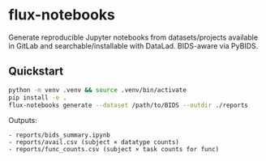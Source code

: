 # flux-notebooks

Generate reproducible Jupyter notebooks from datasets/projects available in GitLab and searchable/installable with DataLad. BIDS-aware via PyBIDS.

## Quickstart

```bash
python -m venv .venv && source .venv/bin/activate
pip install -e .
flux-notebooks generate --dataset /path/to/BIDS --outdir ./reports
```

Outputs:

    - reports/bids_summary.ipynb
    - reports/avail.csv (subject × datatype counts)
    - reports/func_counts.csv (subject × task counts for func)

